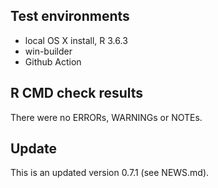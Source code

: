 ## Test environments
* local OS X install, R 3.6.3
* win-builder 
* Github Action

## R CMD check results
There were no ERRORs, WARNINGs or NOTEs. 

## Update

This is an updated version 0.7.1 (see NEWS.md). 
